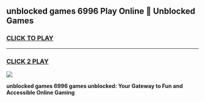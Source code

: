 
## unblocked games 6996 Play Online 👋 Unblocked Games
<h3>
<a href="https://premium.freeplayer.one?title=unblocked_games_6996&ref=19F">CLICK TO PLAY</a></h3>
<hr>

<h3>
<a href="https://premium.freeplayer.one?title=unblocked_games_6996&ref=19F">CLICK 2 PLAY</a>
  
</h3>

<a href="https://premium.freeplayer.one?title=unblocked_games_6996&ref=19F"><img src="https://clearcache.store/games.png"></a>


**unblocked games 6996 games unblocked: Your Gateway to Fun and Accessible Online Gaming**
